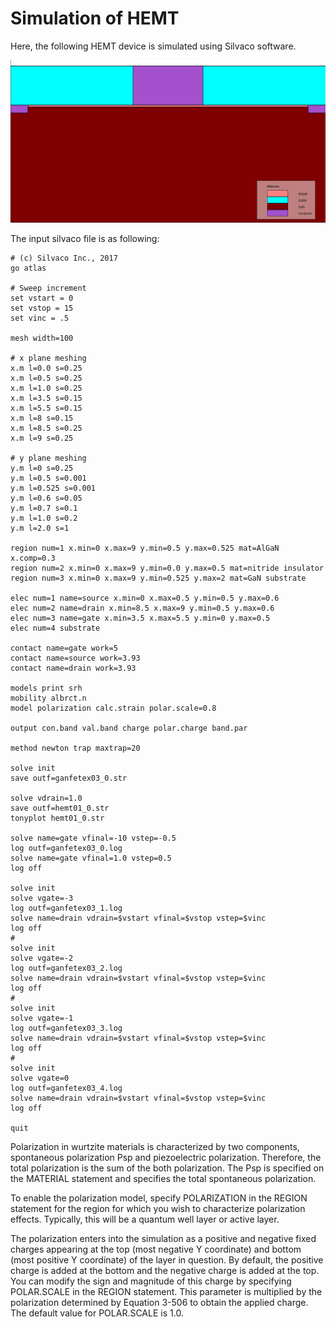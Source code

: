 # Simulation of HEMT

Here, the following HEMT device is simulated using Silvaco software.

![](https://github.com/rvatanme/Transistors/blob/main/JFET_MESFET_MODFET/Simulation/hemt_str.png)

The input silvaco file is as following:

    # (c) Silvaco Inc., 2017
    go atlas 

    # Sweep increment
    set vstart = 0
    set vstop = 15
    set vinc = .5

    mesh width=100

    # x plane meshing
    x.m l=0.0 s=0.25
    x.m l=0.5 s=0.25
    x.m l=1.0 s=0.25
    x.m l=3.5 s=0.15
    x.m l=5.5 s=0.15
    x.m l=8 s=0.15
    x.m l=8.5 s=0.25
    x.m l=9 s=0.25

    # y plane meshing
    y.m l=0 s=0.25
    y.m l=0.5 s=0.001
    y.m l=0.525 s=0.001
    y.m l=0.6 s=0.05
    y.m l=0.7 s=0.1
    y.m l=1.0 s=0.2
    y.m l=2.0 s=1

    region num=1 x.min=0 x.max=9 y.min=0.5 y.max=0.525 mat=AlGaN x.comp=0.3 
    region num=2 x.min=0 x.max=9 y.min=0.0 y.max=0.5 mat=nitride insulator
    region num=3 x.min=0 x.max=9 y.min=0.525 y.max=2 mat=GaN substrate 

    elec num=1 name=source x.min=0 x.max=0.5 y.min=0.5 y.max=0.6
    elec num=2 name=drain x.min=8.5 x.max=9 y.min=0.5 y.max=0.6
    elec num=3 name=gate x.min=3.5 x.max=5.5 y.min=0 y.max=0.5 
    elec num=4 substrate

    contact name=gate work=5
    contact name=source work=3.93
    contact name=drain work=3.93

    models print srh 
    mobility albrct.n 
    model polarization calc.strain polar.scale=0.8 

    output con.band val.band charge polar.charge band.par

    method newton trap maxtrap=20

    solve init
    save outf=ganfetex03_0.str

    solve vdrain=1.0
    save outf=hemt01_0.str
    tonyplot hemt01_0.str

    solve name=gate vfinal=-10 vstep=-0.5
    log outf=ganfetex03_0.log
    solve name=gate vfinal=1.0 vstep=0.5
    log off

    solve init
    solve vgate=-3
    log outf=ganfetex03_1.log
    solve name=drain vdrain=$vstart vfinal=$vstop vstep=$vinc
    log off
    #
    solve init
    solve vgate=-2
    log outf=ganfetex03_2.log
    solve name=drain vdrain=$vstart vfinal=$vstop vstep=$vinc
    log off
    #
    solve init
    solve vgate=-1
    log outf=ganfetex03_3.log
    solve name=drain vdrain=$vstart vfinal=$vstop vstep=$vinc
    log off
    #
    solve init
    solve vgate=0
    log outf=ganfetex03_4.log
    solve name=drain vdrain=$vstart vfinal=$vstop vstep=$vinc
    log off

    quit

Polarization in wurtzite materials is characterized by two components, spontaneous polarization Psp and piezoelectric polarization. Therefore, the total polarization is the sum of the both polarization. The Psp is specified on the MATERIAL statement and specifies the total spontaneous polarization.  

To enable the polarization model, specify POLARIZATION in the REGION statement for the region for which you wish to characterize polarization effects. Typically, this will be a quantum well layer or active layer.

The polarization enters into the simulation as a positive and negative fixed charges appearing at the top (most negative Y coordinate) and bottom (most positive Y coordinate) of the layer in question. By default, the positive charge is added at the bottom and the negative charge is added at the top. You can modify the sign and magnitude of this charge by specifying POLAR.SCALE in the REGION statement. This parameter is multiplied by the polarization determined by Equation 3-506 to obtain the applied charge. The default value for POLAR.SCALE is 1.0.

